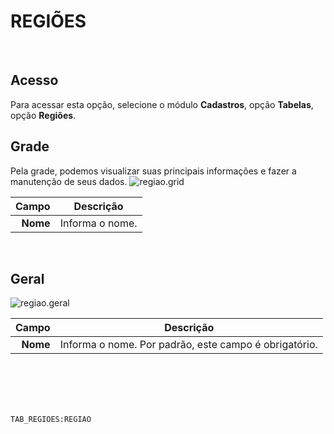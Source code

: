 # REGIÕES
<br>

## Acesso
Para acessar esta opção, selecione o módulo **Cadastros**, opção **Tabelas**, opção **Regiões**.
<br>

## Grade
Pela grade, podemos visualizar suas principais informações e fazer a manutenção de seus dados.
![regiao.grid](https://raw.githubusercontent.com/netforcews/docs-siscom/master/cadastros/imagens/regiao.grid.png)

Campo | Descrição
--:|---
**Nome** | Informa o nome.
<br>

## Geral
![regiao.geral](https://raw.githubusercontent.com/netforcews/docs-siscom/master/cadastros/imagens/regiao.geral.png)

Campo | Descrição
--:|---
**Nome** | Informa o nome. Por padrão, este campo é obrigatório.
<br>
<br>
<br>
<br>

```TAB_REGIOES:REGIAO```
